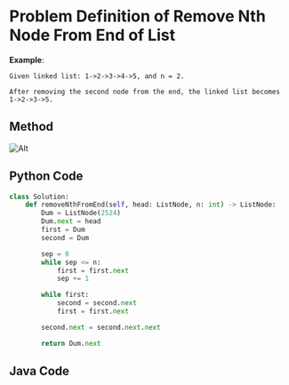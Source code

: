 # Problem Definition of Remove Nth Node From End of List

**Example**:

    Given linked list: 1->2->3->4->5, and n = 2.

    After removing the second node from the end, the linked list becomes 1->2->3->5.

## Method

![Alt]()

## Python Code

```python
class Solution:
    def removeNthFromEnd(self, head: ListNode, n: int) -> ListNode:
        Dum = ListNode(2524)
        Dum.next = head
        first = Dum
        second = Dum

        sep = 0
        while sep <= n:
            first = first.next
            sep += 1

        while first:
            second = second.next
            first = first.next

        second.next = second.next.next

        return Dum.next
```

## Java Code

```java

```